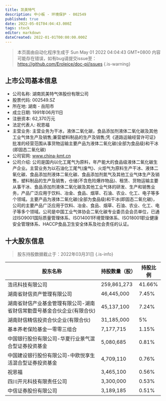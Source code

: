 ```yaml
---
title: 凯美特气
description: 中小板 - 环境保护 - 002549
published: true
date: 2022-05-01T04:04:43.000Z
tags: stock
editor: markdown
dateCreated: 2022-01-01T00:00:00.000Z
---
```


> 本页面由自动化程序生成于 Sun May 01 2022 04:04:43 GMT+0800
> 内容可能存在错误，如有bug请提交issue至：https://github.com/Eroleice/doc-pi/issues
{.is-warning}

## 上市公司基本信息
- 公司名称: 湖南凯美特气体股份有限公司
- 股票代码: 002549.SZ
- 所在地: 湖南 - 岳阳市
- 成立日期: 1991年06月11日
- 注册资本: 62,370万元
- 法定代表人: 祝恩福
- 主营业务: 主营业务为干冰，液体二氧化碳，食品添加剂液体二氧化碳及其他工业气体生产及销售;兼营塑料制品的生产及销售;凭《道路运输经营许可证》批准的经营范围从事货物运输主要产品为液体二氧化碳(全部为食品级)和干冰(即固态二氧化碳)
- 公司官网: www.china-kmt.cn
- 公司介绍: 公司是国内以化工尾气为原料，年产能大的食品级液体二氧化碳生产企业。主营业务为以石油化工尾气(废气)、火炬气为原料生产干冰、液体二氧化碳、食品添加剂液体二氧化碳、食品添加剂氮气及其他工业气体生产及销售，塑料制品的生产及销售，仓储(不含危险爆炸物品)、租赁、货物运输主要从事干冰、食品添加剂液体二氧化碳及其他工业气体的研发、生产和销售业务，产品广泛应用于饮料、冶金、食品、烟草、石油、农业、化工、电子等多个领域。主要产品为液体二氧化碳(全部为食品级)和干冰(即固态二氧化碳)，公司的主要产品广泛应用于饮料、冶金、食品、烟草、石油、农业、化工、电子等多个领域。公司是中国工业气体协会二氧化碳专业委员会会员单位，已通过ISO9001国际质量管理体系、ISO14001环境管理体系、ISO18001职业健康安全管理体系、HACCP食品卫生安全体系及社会责任的认证。


## 十大股东信息
> 股东持股数据截止于：2022年03月31日
{.is-info}

| 股东名称 | 持股数量（股） | 持股比例 |
| --- | --- | --- |
| 浩讯科技有限公司 | 259,861,273 | 41.66% |
| 湖南省财信资产管理有限公司 | 46,445,000 | 7.45% |
| 湖南省财信产业基金管理有限公司-湖南省财信常勤壹号基金合伙企业(有限合伙) | 45,137,100 | 7.24% |
| 湖南财信精信投资合伙企业(有限合伙) | 31,185,000 | 5% |
| 基本养老保险基金一零零三组合 | 7,177,715 | 1.15% |
| 中国银行股份有限公司-华夏行业景气混合型证券投资基金 | 5,080,685 | 0.81% |
| 中国建设银行股份有限公司-中欧悦享生活混合型证券投资基金 | 4,709,110 | 0.76% |
| 祝恩福 | 3,465,100 | 0.56% |
| 四川开元科技有限责任公司 | 3,300,000 | 0.53% |
| 中信证券股份有限公司 | 3,189,185 | 0.51% |




